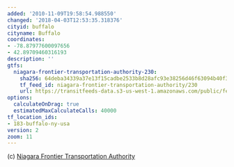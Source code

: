 ```yaml
---
added: '2010-11-09T19:58:54.988550'
changed: '2018-04-03T12:53:35.318376'
cityid: buffalo
cityname: Buffalo
coordinates:
- -78.87977600097656
- 42.89709460316193
description: ''
gtfs:
  niagara-frontier-transportation-authority-230:
    sha256: 64deba34339a37e13f15cadbe2533b8d28afc93e38256d46f63094b40f36866a
    tf_feed_id: niagara-frontier-transportation-authority/230
    url: https://transitfeeds-data.s3-us-west-1.amazonaws.com/public/feeds/niagara-frontier-transportation-authority/230/20180331/gtfs.zip
options:
  calculateOnDrag: true
  estimatedMaxCalculateCalls: 40000
tf_location_ids:
- 183-buffalo-ny-usa
version: 2
zoom: 11
---
```


(c) [Niagara Frontier Transportation Authority](http://www.nfta.com/)
